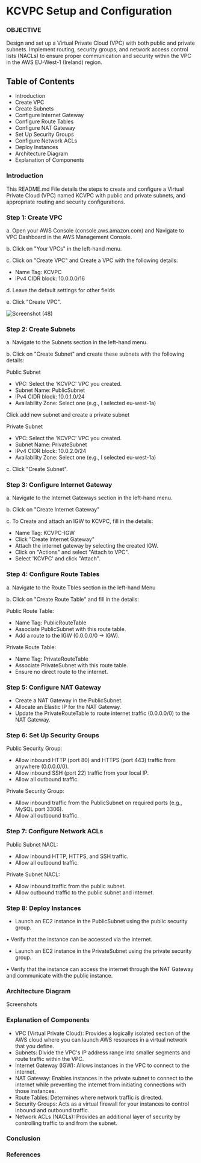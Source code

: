 # KCVPC Setup and Configuration

### OBJECTIVE
Design and set up a Virtual Private Cloud (VPC) with both public and private subnets. Implement routing, security groups, and network access control lists (NACLs) to ensure proper communication and security within the VPC in the AWS EU-West-1 (Ireland) region.

## Table of Contents
- Introduction
- Create VPC
- Create Subnets
- Configure Internet Gateway
- Configure Route Tables
- Configure NAT Gateway
- Set Up Security Groups
- Configure Network ACLs
- Deploy Instances
- Architecture Diagram
- Explanation of Components

### Introduction
This README.md File details the steps to create and configure a Virtual Private Cloud (VPC) named KCVPC with public and private subnets, and appropriate routing and security configurations.

### Step 1: Create VPC
a. Open your AWS Console (console.aws.amazon.com) and Navigate to VPC Dashboard in the AWS Management Console.

b. Click on "Your VPCs" in the left-hand menu.

c. Click on "Create VPC" and Create a VPC with the following details:
- Name Tag: KCVPC
- IPv4 CIDR block: 10.0.0.0/16

d. Leave the default settings for other fields

e. Click "Create VPC".

![Screenshot (48)](https://github.com/PrincessUjay/KodeCamp-04repo/assets/74983978/d10344fe-38e0-4dc8-9162-ac0f7cf0ecfb)

### Step 2: Create Subnets
a. Navigate to the Subnets section in the left-hand menu.

b. Click on "Create Subnet" and create these subnets with the following details:

Public Subnet
- VPC: Select the 'KCVPC' VPC you created.
- Subnet Name: PublicSubnet
- IPv4 CIDR block: 10.0.1.0/24
- Availability Zone: Select one (e.g., I selected eu-west-1a)

Click add new subnet and create a private subnet

Private Subnet
- VPC: Select the 'KCVPC' VPC you created.
- Subnet Name: PrivateSubnet
- IPv4 CIDR block: 10.0.2.0/24
- Availability Zone: Select one (e.g., I selected eu-west-1a)

c. Click "Create Subnet".

### Step 3: Configure Internet Gateway
a. Navigate to the Internet Gateways section in the left-hand menu.

b. Click on "Create Internet Gateway"

c. To Create and attach an IGW to KCVPC, fill in the details:
- Name Tag: KCVPC-IGW
- Click "Create Internet Gateway"
- Attach the internet gateway by selecting the created IGW.
- Click on "Actions" and select "Attach to VPC".
- Select 'KCVPC' and click "Attach".

### Step 4: Configure Route Tables
a. Navigate to the Route Tbles section in the left-hand Menu

b. Click on "Create Route Table" and fill in the details:

Public Route Table:
- Name Tag: PublicRouteTable
- Associate PublicSubnet with this route table.
- Add a route to the IGW (0.0.0.0/0 -> IGW).

Private Route Table:
- Name Tag: PrivateRouteTable
- Associate PrivateSubnet with this route table.
- Ensure no direct route to the internet.

### Step 5: Configure NAT Gateway
- Create a NAT Gateway in the PublicSubnet.
- Allocate an Elastic IP for the NAT Gateway.
- Update the PrivateRouteTable to route internet traffic (0.0.0.0/0) to the NAT Gateway.

### Step 6: Set Up Security Groups
Public Security Group:
- Allow inbound HTTP (port 80) and HTTPS (port 443) traffic from anywhere (0.0.0.0/0).
- Allow inbound SSH (port 22) traffic from your local IP.
- Allow all outbound traffic.

Private Security Group:
- Allow inbound traffic from the PublicSubnet on required ports (e.g., MySQL port 3306).
- Allow all outbound traffic.

### Step 7: Configure Network ACLs
Public Subnet NACL:
- Allow inbound HTTP, HTTPS, and SSH traffic.
- Allow all outbound traffic.

Private Subnet NACL:
- Allow inbound traffic from the public subnet.
- Allow outbound traffic to the public subnet and internet.

### Step 8: Deploy Instances
- Launch an EC2 instance in the PublicSubnet using the public security group.

• Verify that the instance can be accessed via the internet.
- Launch an EC2 instance in the PrivateSubnet using the private security group.

• Verify that the instance can access the internet through the NAT Gateway and communicate with the public instance.

### Architecture Diagram
Screenshots 

### Explanation of Components
- VPC (Virtual Private Cloud): Provides a logically isolated section of the AWS cloud where you can launch AWS resources in a virtual network that you define.
- Subnets: Divide the VPC's IP address range into smaller segments and route traffic within the VPC.
- Internet Gateway (IGW): Allows instances in the VPC to connect to the internet.
- NAT Gateway: Enables instances in the private subnet to connect to the internet while preventing the internet from initiating connections with those instances.
- Route Tables: Determines where network traffic is directed.
- Security Groups: Acts as a virtual firewall for your instances to control inbound and outbound traffic.
- Network ACLs (NACLs): Provides an additional layer of security by controlling traffic to and from the subnet.

### Conclusion

### References
